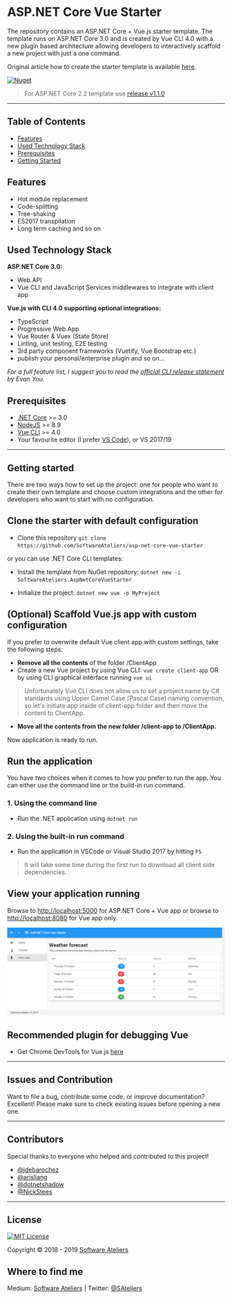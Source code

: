 ﻿# ASP.NET Core Vue Starter

The repository contains an ASP.&#8203;NET Core + Vue.js starter template. The template runs on ASP.NET Core 3.0 and is created by Vue CLI 4.0 with a new plugin based architecture allowing developers to interactively scaffold a new project with just a one command.

Original article how to create the starter template is available [here](https://medium.com/software-ateliers/asp-net-core-vue-template-with-custom-configuration-using-cli-3-0-8288e18ae80b).

[![Nuget](https://img.shields.io/nuget/v/SoftwareAteliers.AspNetCoreVueStarter.svg?style=flat&color=2196f3)](https://www.nuget.org/packages/SoftwareAteliers.AspNetCoreVueStarter/)

> For ASP.NET Core 2.2 template use [release v1.1.0](https://github.com/SoftwareAteliers/asp-net-core-vue-starter/releases/tag/1.1.0)

---

## Table of Contents

* [Features](#features)
* [Used Technology Stack](#used-technology-stack)
* [Prerequisites](#prerequisites)
* [Getting Started](#getting-started)

## Features

* Hot module replacement
* Code-splitting
* Tree-shaking
* ES2017 transpilation
* Long term caching and so on

## Used Technology Stack

**ASP.NET Core 3.0:**

* Web.API
* Vue CLI and JavaScript Services middlewares to integrate with client app

**Vue.js with CLI 4.0 supporting optional integrations:**

* TypeScript
* Progressive Web App
* Vue Router & Vuex (State Store)
* Linting, unit testing, E2E testing
* 3rd party component frameworks (Vuetify, Vue Bootstrap etc.)
* publish your personal/enterprise plugin and so on...

*For a full feature list, I suggest you to read the [official CLI release statement](https://medium.com/the-vue-point/vue-cli-3-0-is-here-c42bebe28fbb) by Evan You.*

## Prerequisites

* [.NET Core](https://www.microsoft.com/net/download/windows) >= 3.0
* [NodeJS](https://nodejs.org/) >= 8.9
* [Vue CLI](https://cli.vuejs.org/) >= 4.0
* Your favourite editor (I prefer [VS Code](https://code.visualstudio.com/)), or VS 2017/19

---

## Getting started

There are two ways how to set up the project: one for people who want to create their own template and choose custom integrations and the other for developers who want to start with no configuration.

## Clone the starter with default configuration

* Clone this repository `git clone https://github.com/SoftwareAteliers/asp-net-core-vue-starter`

or you can use .NET Core CLI templates:

* Install the template from NuGet repository: `dotnet new -i SoftwareAteliers.AspNetCoreVueStarter`

* Initialize the project: `dotnet new vue -o MyProject`

## (Optional) Scaffold Vue.js app with custom configuration

If you prefer to overwrite default Vue client app with custom settings, take the following steps:

* **Remove all the contents** of the folder /ClientApp
* Create a new Vue project by using Vue CLI: `vue create client-app` OR by using CLI graphical interface running `vue ui`

> Unfortunately Vue CLI does not allow us to set a project name by C# standards using Upper Camel Case (Pascal Case) naming convention, so let's initiate app inside of client-app folder and then move the content to ClientApp.

* **Move all the contents from the new folder /client-app to /ClientApp.**

Now application is ready to run.

## Run the application

You have two choices when it comes to how you prefer to run the app. You can either use the command line or the build-in run command.

### 1. Using the command line

* Run the .NET application using `dotnet run`

### 2. Using the built-in run command

* Run the application in VSCode or Visual Studio 2017 by hitting `F5`

> It will take some time during the first run to download all client side dependencies.

## View your application running

Browse to [http://localhost:5000](http://localhost:5000) for ASP.&#8203;NET Core + Vue app or browse to [http://localhost:8080](http://localhost:8080) for Vue app only.

![Application screenshot](./screenshot.png)

## Recommended plugin for debugging Vue

* Get Chrome DevTools for Vue.js [here](https://chrome.google.com/webstore/detail/vuejs-devtools/nhdogjmejiglipccpnnnanhbledajbpd)

---

## Issues and Contribution

Want to file a bug, contribute some code, or improve documentation? Excellent! Please make sure to check existing issues before opening a new one.

---

## Contributors

Special thanks to everyone who helped and contributed to this project!

* [@jdebarochez](https://github.com/jdebarochez)
* [@arisliang](https://github.com/arisliang)
* [@dotnetshadow](https://github.com/dotnetshadow)
* [@NickStees](https://github.com/NickStees)

---

## License

[![MIT License](https://img.shields.io/badge/license-MIT-blue.svg?style=flat)](https://mit-license.org/)

Copyright &copy; 2018 - 2019 [Software Ateliers](https://github.com/SoftwareAteliers)

## Where to find me

Medium: [Software Ateliers](https://medium.com/software-ateliers) | Twitter: [@SAteliers](https://twitter.com/SAteliers)